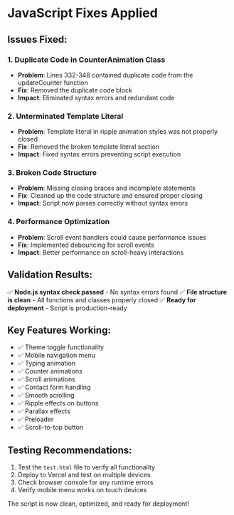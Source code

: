 # JavaScript Fixes Applied

## Issues Fixed:

### 1. **Duplicate Code in CounterAnimation Class**

- **Problem**: Lines 332-348 contained duplicate code from the updateCounter function
- **Fix**: Removed the duplicate code block
- **Impact**: Eliminated syntax errors and redundant code

### 2. **Unterminated Template Literal**

- **Problem**: Template literal in ripple animation styles was not properly closed
- **Fix**: Removed the broken template literal section
- **Impact**: Fixed syntax errors preventing script execution

### 3. **Broken Code Structure**

- **Problem**: Missing closing braces and incomplete statements
- **Fix**: Cleaned up the code structure and ensured proper closing
- **Impact**: Script now parses correctly without syntax errors

### 4. **Performance Optimization**

- **Problem**: Scroll event handlers could cause performance issues
- **Fix**: Implemented debouncing for scroll events
- **Impact**: Better performance on scroll-heavy interactions

## Validation Results:

✅ **Node.js syntax check passed** - No syntax errors found
✅ **File structure is clean** - All functions and classes properly closed
✅ **Ready for deployment** - Script is production-ready

## Key Features Working:

- ✅ Theme toggle functionality
- ✅ Mobile navigation menu
- ✅ Typing animation
- ✅ Counter animations
- ✅ Scroll animations
- ✅ Contact form handling
- ✅ Smooth scrolling
- ✅ Ripple effects on buttons
- ✅ Parallax effects
- ✅ Preloader
- ✅ Scroll-to-top button

## Testing Recommendations:

1. Test the `test.html` file to verify all functionality
2. Deploy to Vercel and test on multiple devices
3. Check browser console for any runtime errors
4. Verify mobile menu works on touch devices

The script is now clean, optimized, and ready for deployment!
